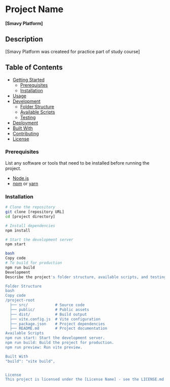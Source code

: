 # Project Name

**[Smavy Platform]**

## Description

[Smavy Platform was createed for practice part of study course]

## Table of Contents

- [Getting Started](#getting-started)
  - [Prerequisites](#prerequisites)
  - [Installation](#installation)
- [Usage](#usage)
- [Development](#development)
  - [Folder Structure](#folder-structure)
  - [Available Scripts](#available-scripts)
  - [Testing](#testing)
- [Deployment](#deployment)
- [Built With](#built-with)
- [Contributing](#contributing)
- [License](#license)

### Prerequisites

List any software or tools that need to be installed before running the project.

- [Node.js](https://nodejs.org/)
- [npm](https://www.npmjs.com/) or [yarn](https://yarnpkg.com/)

### Installation

```bash
# Clone the repository
git clone [repository URL]
cd [project directory]

# Install dependencies
npm install

# Start the development server
npm start

bash
Copy code
# To build for production
npm run build
Development
Describe the project's folder structure, available scripts, and testing procedures.

Folder Structure
bash
Copy code
/project-root
  ├── src/            # Source code
  ├── public/         # Public assets
  ├── dist/           # Build output
  ├── vite.config.js  # Vite configuration
  ├── package.json    # Project dependencies
  ├── README.md       # Project documentation
Available Scripts
npm run start: Start the development server.
npm run build: Build the project for production.
npm run preview: Run vite preview.

Built With
"build": "vite build",


License
This project is licensed under the [License Name] - see the LICENSE.md file for details

